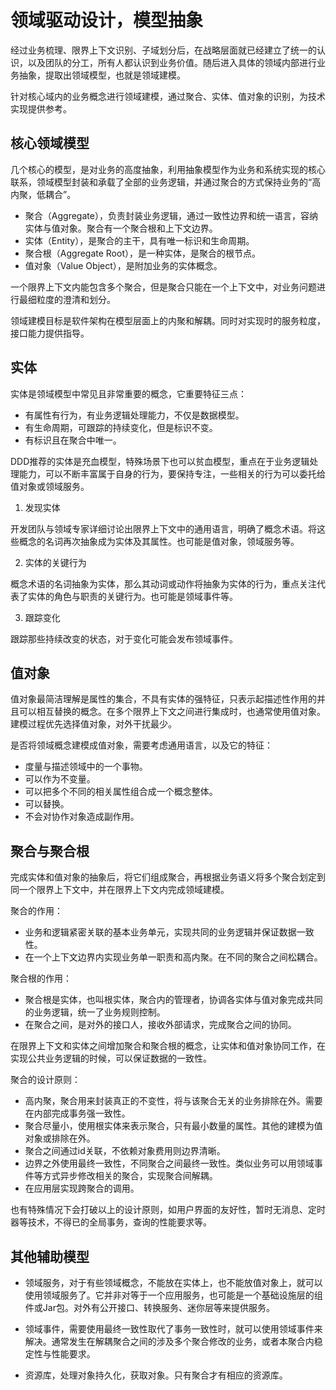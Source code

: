 # 领域驱动设计，模型抽象

经过业务梳理、限界上下文识别、子域划分后，在战略层面就已经建立了统一的认识，以及团队的分工，所有人都认识到业务价值。随后进入具体的领域内部进行业务抽象，提取出领域模型，也就是领域建模。

针对核心域内的业务概念进行领域建模，通过聚合、实体、值对象的识别，为技术实现提供参考。

## 核心领域模型

几个核心的模型，是对业务的高度抽象，利用抽象模型作为业务和系统实现的核心联系，领域模型封装和承载了全部的业务逻辑，并通过聚合的方式保持业务的“高内聚，低耦合”。

- 聚合（Aggregate），负责封装业务逻辑，通过一致性边界和统一语言，容纳实体与值对象。聚合有一个聚合根和上下文边界。
- 实体（Entity），是聚合的主干，具有唯一标识和生命周期。
- 聚合根（Aggregate Root），是一种实体，是聚合的根节点。
- 值对象（Value Object），是附加业务的实体概念。

一个限界上下文内能包含多个聚合，但是聚合只能在一个上下文中，对业务问题进行最细粒度的澄清和划分。

领域建模目标是软件架构在模型层面上的内聚和解耦。同时对实现时的服务粒度，接口能力提供指导。

## 实体

实体是领域模型中常见且非常重要的概念，它重要特征三点：

- 有属性有行为，有业务逻辑处理能力，不仅是数据模型。
- 有生命周期，可跟踪的持续变化，但是标识不变。
- 有标识且在聚合中唯一。

DDD推荐的实体是充血模型，特殊场景下也可以贫血模型，重点在于业务逻辑处理能力，可以不断丰富属于自身的行为，要保持专注，一些相关的行为可以委托给值对象或领域服务。

1. 发现实体

开发团队与领域专家详细讨论出限界上下文中的通用语言，明确了概念术语。将这些概念的名词再次抽象成为实体及其属性。也可能是值对象，领域服务等。

2. 实体的关键行为

概念术语的名词抽象为实体，那么其动词或动作将抽象为实体的行为，重点关注代表了实体的角色与职责的关键行为。也可能是领域事件等。

3. 跟踪变化

跟踪那些持续改变的状态，对于变化可能会发布领域事件。

## 值对象

值对象最简洁理解是属性的集合，不具有实体的强特征，只表示起描述性作用的并且可以相互替换的概念。在多个限界上下文之间进行集成时，也通常使用值对象。建模过程优先选择值对象，对外干扰最少。

是否将领域概念建模成值对象，需要考虑通用语言，以及它的特征：

- 度量与描述领域中的一个事物。
- 可以作为不变量。
- 可以把多个不同的相关属性组合成一个概念整体。
- 可以替换。
- 不会对协作对象造成副作用。

## 聚合与聚合根

完成实体和值对象的抽象后，将它们组成聚合，再根据业务语义将多个聚合划定到同一个限界上下文中，并在限界上下文内完成领域建模。

聚合的作用：

- 业务和逻辑紧密关联的基本业务单元，实现共同的业务逻辑并保证数据一致性。
- 在一个上下文边界内实现业务单一职责和高内聚。在不同的聚合之间松耦合。

聚合根的作用：

- 聚合根是实体，也叫根实体，聚合内的管理者，协调各实体与值对象完成共同的业务逻辑，统一了业务规则控制。
- 在聚合之间，是对外的接口人，接收外部请求，完成聚合之间的协同。

在限界上下文和实体之间增加聚合和聚合根的概念，让实体和值对象协同工作，在实现公共业务逻辑的时候，可以保证数据的一致性。

聚合的设计原则：

- 高内聚，聚合用来封装真正的不变性，将与该聚合无关的业务排除在外。需要在内部完成事务强一致性。
- 聚合尽量小，使用根实体来表示聚合，只有最小数量的属性。其他的建模为值对象或排除在外。
- 聚合之间通过id关联，不依赖对象费用则边界清晰。
- 边界之外使用最终一致性，不同聚合之间最终一致性。类似业务可以用领域事件等方式异步修改相关的聚合，实现聚合间解耦。
- 在应用层实现跨聚合的调用。

也有特殊情况下会打破以上的设计原则，如用户界面的友好性，暂时无消息、定时器等技术，不得已的全局事务，查询的性能要求等。

## 其他辅助模型

- 领域服务，对于有些领域概念，不能放在实体上，也不能放值对象上，就可以使用领域服务了。它并非对等于一个应用服务，也可能是一个基础设施层的组件或Jar包。对外有公开接口、转换服务、迷你层等来提供服务。

- 领域事件，需要使用最终一致性取代了事务一致性时，就可以使用领域事件来解决。通常发生在解耦聚合之间的涉及多个聚合修改的业务，或者本聚合内稳定性与性能要求。

- 资源库，处理对象持久化，获取对象。只有聚合才有相应的资源库。